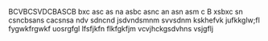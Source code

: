 BCVBCSVDCBASCB
bxc asc as na
asbc asnc an 
asn asm c
B xsbxc sn
csncbsans
cacsnsa
ndv sdncnd
jsdvndsmnm
svvsdnm
kskhefvk
jufkkglw;fl
fygwkfrgwkf
uosrgfgl
lfsfjkfn
flkfgkfjm
vcvjhckgsdvhns
vsjgflj
